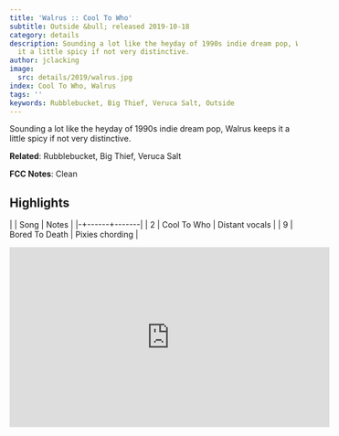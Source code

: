 ```yaml
---
title: 'Walrus :: Cool To Who'
subtitle: Outside &bull; released 2019-10-18
category: details
description: Sounding a lot like the heyday of 1990s indie dream pop, Walrus keeps
  it a little spicy if not very distinctive.
author: jclacking
image:
  src: details/2019/walrus.jpg
index: Cool To Who, Walrus
tags: ''
keywords: Rubblebucket, Big Thief, Veruca Salt, Outside
---
```

Sounding a lot like the heyday of 1990s indie dream pop, Walrus keeps it a little spicy if not very distinctive.<!--more-->

**Related**: Rubblebucket, Big Thief, Veruca Salt

**FCC Notes**: Clean

## Highlights

| | Song | Notes |
|-+------+-------|
| 2 | Cool To Who | Distant vocals |
| 9 | Bored To Death | Pixies chording |

<div class="tlo-detail-video"><iframe width="560" height="315" src="https://www.youtube.com/embed/DcAo0-GAzvY" frameborder="0" allow="autoplay; encrypted-media" allowfullscreen></iframe></div>

